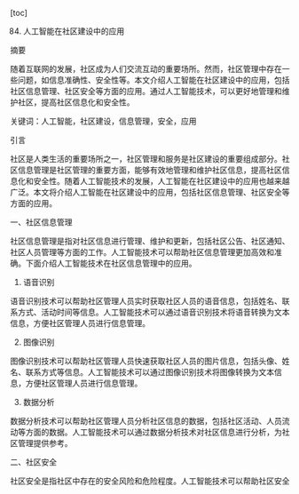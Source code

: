 
[toc]                    
                
                
84. 人工智能在社区建设中的应用

摘要

随着互联网的发展，社区成为人们交流互动的重要场所。然而，社区管理中存在一些问题，如信息准确性、安全性等。本文介绍人工智能在社区建设中的应用，包括社区信息管理、社区安全等方面的应用。通过人工智能技术，可以更好地管理和维护社区，提高社区信息化和安全性。

关键词：人工智能，社区建设，信息管理，安全，应用

引言

社区是人类生活的重要场所之一，社区管理和服务是社区建设的重要组成部分。社区信息管理是社区管理的重要方面，能够有效地管理和维护社区信息，提高社区信息化和安全性。随着人工智能技术的发展，人工智能在社区建设中的应用也越来越广泛。本文将介绍人工智能在社区建设中的应用，包括社区信息管理、社区安全等方面的应用。

一、社区信息管理

社区信息管理是指对社区信息进行管理、维护和更新，包括社区公告、社区通知、社区人员管理等方面的工作。人工智能技术可以帮助社区信息管理更加高效和准确。下面介绍人工智能技术在社区信息管理中的应用。

1. 语音识别

语音识别技术可以帮助社区管理人员实时获取社区人员的语音信息，包括姓名、联系方式、活动时间等信息。人工智能技术可以通过语音识别技术将语音转换为文本信息，方便社区管理人员进行信息管理。

2. 图像识别

图像识别技术可以帮助社区管理人员快速获取社区人员的图片信息，包括头像、姓名、联系方式等信息。人工智能技术可以通过图像识别技术将图像转换为文本信息，方便社区管理人员进行信息管理。

3. 数据分析

数据分析技术可以帮助社区管理人员分析社区信息的数据，包括社区活动、人员流动等方面的数据。人工智能技术可以通过数据分析技术对社区信息进行分析，为社区管理提供参考。

二、社区安全

社区安全是指社区中存在的安全风险和危险程度。人工智能技术可以帮助社区安全

